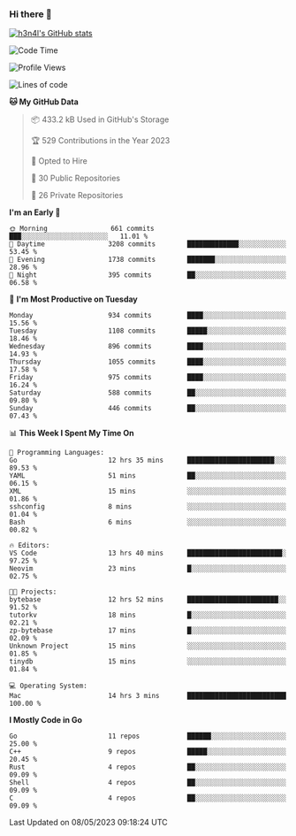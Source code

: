 ### Hi there 👋

[![h3n4l's GitHub stats](https://github-readme-stats.vercel.app/api?username=h3n4l&count_private=true&show_icons=true&theme=radical)](https://github.com/h3n4l/github-readme-stats)

<!--START_SECTION:waka-->
![Code Time](http://img.shields.io/badge/Code%20Time-1%2C207%20hrs%2035%20mins-blue)

![Profile Views](http://img.shields.io/badge/Profile%20Views-4-blue)

![Lines of code](https://img.shields.io/badge/From%20Hello%20World%20I%27ve%20Written-2.9%20million%20lines%20of%20code-blue)

**🐱 My GitHub Data** 

> 📦 433.2 kB Used in GitHub's Storage 
 > 
> 🏆 529 Contributions in the Year 2023
 > 
> 💼 Opted to Hire
 > 
> 📜 30 Public Repositories 
 > 
> 🔑 26 Private Repositories 
 > 
**I'm an Early 🐤** 

```text
🌞 Morning                661 commits         ███░░░░░░░░░░░░░░░░░░░░░░   11.01 % 
🌆 Daytime                3208 commits        █████████████░░░░░░░░░░░░   53.45 % 
🌃 Evening                1738 commits        ███████░░░░░░░░░░░░░░░░░░   28.96 % 
🌙 Night                  395 commits         ██░░░░░░░░░░░░░░░░░░░░░░░   06.58 % 
```
📅 **I'm Most Productive on Tuesday** 

```text
Monday                   934 commits         ████░░░░░░░░░░░░░░░░░░░░░   15.56 % 
Tuesday                  1108 commits        █████░░░░░░░░░░░░░░░░░░░░   18.46 % 
Wednesday                896 commits         ████░░░░░░░░░░░░░░░░░░░░░   14.93 % 
Thursday                 1055 commits        ████░░░░░░░░░░░░░░░░░░░░░   17.58 % 
Friday                   975 commits         ████░░░░░░░░░░░░░░░░░░░░░   16.24 % 
Saturday                 588 commits         ██░░░░░░░░░░░░░░░░░░░░░░░   09.80 % 
Sunday                   446 commits         ██░░░░░░░░░░░░░░░░░░░░░░░   07.43 % 
```


📊 **This Week I Spent My Time On** 

```text
💬 Programming Languages: 
Go                       12 hrs 35 mins      ██████████████████████░░░   89.53 % 
YAML                     51 mins             ██░░░░░░░░░░░░░░░░░░░░░░░   06.15 % 
XML                      15 mins             ░░░░░░░░░░░░░░░░░░░░░░░░░   01.86 % 
sshconfig                8 mins              ░░░░░░░░░░░░░░░░░░░░░░░░░   01.04 % 
Bash                     6 mins              ░░░░░░░░░░░░░░░░░░░░░░░░░   00.82 % 

🔥 Editors: 
VS Code                  13 hrs 40 mins      ████████████████████████░   97.25 % 
Neovim                   23 mins             █░░░░░░░░░░░░░░░░░░░░░░░░   02.75 % 

🐱‍💻 Projects: 
bytebase                 12 hrs 52 mins      ███████████████████████░░   91.52 % 
tutorkv                  18 mins             █░░░░░░░░░░░░░░░░░░░░░░░░   02.21 % 
zp-bytebase              17 mins             █░░░░░░░░░░░░░░░░░░░░░░░░   02.09 % 
Unknown Project          15 mins             ░░░░░░░░░░░░░░░░░░░░░░░░░   01.85 % 
tinydb                   15 mins             ░░░░░░░░░░░░░░░░░░░░░░░░░   01.84 % 

💻 Operating System: 
Mac                      14 hrs 3 mins       █████████████████████████   100.00 % 
```

**I Mostly Code in Go** 

```text
Go                       11 repos            ██████░░░░░░░░░░░░░░░░░░░   25.00 % 
C++                      9 repos             █████░░░░░░░░░░░░░░░░░░░░   20.45 % 
Rust                     4 repos             ██░░░░░░░░░░░░░░░░░░░░░░░   09.09 % 
Shell                    4 repos             ██░░░░░░░░░░░░░░░░░░░░░░░   09.09 % 
C                        4 repos             ██░░░░░░░░░░░░░░░░░░░░░░░   09.09 % 
```




 Last Updated on 08/05/2023 09:18:24 UTC
<!--END_SECTION:waka-->

